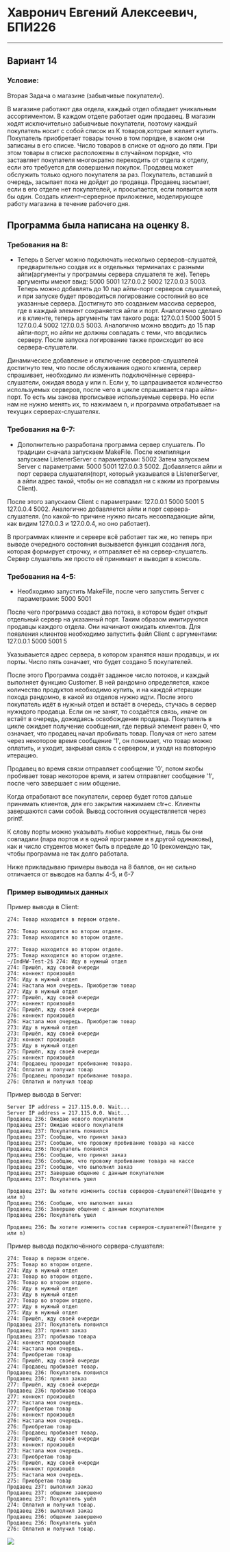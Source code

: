 # Хавронич Евгений Алексеевич, БПИ226
---
## Вариант 14
### Условие:
Вторая Задача о магазине (забывчивые покупатели). 

В магазине работают два отдела, каждый отдел обладает уникальным ассортиментом. В каждом отделе работает один продавец. В магазин ходят исключительно забывчивые покупатели, поэтому каждый покупатель носит с собой список из K товаров,которые желает купить. Покупатель приобретает товары точно в том порядке, в каком они записаны в его списке. Число товаров в списке от одного до пяти. При этом товары в списке расположены в случайном порядке, что заставляет покупателя многократно переходить от отдела к отделу, если это требуется для совершения покупок. Продавец может обслужить только одного покупателя за раз. Покупатель, вставший в очередь, засыпает пока не дойдет до продавца. Продавец засыпает, если в его отделе нет покупателей, и просыпается, если появится хотя бы один. Создать клиент–серверное приложение, моделирующее работу магазина в течение рабочего дня. 

## Программа была написана на оценку 8.


### Требования на 8:
- Теперь в  Server можно подключать несколько серверов-слушатей, предварительно создав их в отдельных терминалах с разными айпи(аргументы у программы сервера слушателя те же). Теперь аргументы имеют ввид: 5000 5001 127.0.0.2 5002 127.0.0.3 5003. Теперь можно добавлять до 10 пар айпи-порт серверов слушателей, и при запуске будет проводиться логирование состояний во все указанные сервера. Достигнуто это созданием массива серверов, где в каждый элемент сохраняется айпи и порт. Аналогично сделано и в клиенте, теперь аргументы там такого рода: 127.0.0.1 5000 5001 5 127.0.0.4 5002 127.0.0.5 5003. Аналогично можно вводить до 15 пар айпи-порт, но айпи не должны совпадать с теми, что вводились серверу. После запуска логирование также происходит во все сервера-слушатели.

Динамическое добавление и отключение серверов-слушателей достигнуто тем, что после обслуживания одного клиента, сервер спрашивает, необходимо ли изменить подключённые сервера-слушатели, ожидая ввода y или n. Если y, то щапрашивается количество используемых серверов, после чего в цикле спрашивается пара айпи-порт. То есть мы занова прописывае используемые сервера. Но если нам не нужно менять их, то нажимаем n, и программа отрабатывает на текущих серверах-слушателях.

### Требования на 6-7:
- Дополнительно разработана программа сервер слушатель. По традиции сначала запускаем MakeFile. После компиляции запускаем ListenerServer с параметрами: 5002
Затем запускаем Server с параметрами: 5000 5001 127.0.0.3 5002. Добавляется айпи и порт сервера слушателя(порт, который указывался в ListenerServer, а айпи адрес такой, чтобы он не совпадал ни с каким из программы Client).

После этого запускаем Client с параметрами: 127.0.0.1 5000 5001 5 127.0.0.4 5002. Аналогично добавляется айпи и порт сервера-слушателя. (по какой-то причине нужно писать несовпадающие айпи, как видим 127.0.0.3 и 127.0.0.4, но оно работает).

В программах клиенте и сервере всё работает так же, но теперь при выводе очередного состояния вызывается функция создания лога, которая формирует строчку, и отправляет её на сервер-слушатель. Сервер слушатель же просто её принимает и выводит в консоль.

### Требования на 4-5:
- Необходимо запустить MakeFile, после чего запустить Server с параметрами: 5000 5001

После чего программа создаст два потока, в котором будет открыт отдельный сервер на указанный порт. Таким образом имитируются продавцы каждого отдела. Они начинают ожидать клиентов.
Для появления клиентов необходимо запустить файл Client с аргументами: 127.0.0.1 5000 5001 5

Указываыется адрес сервера, в котором хранятся наши продавцы, и их порты. Число пять означает, что будет создано 5 покупателей.

После этого Программа создаёт заданное число потоков, и каждый выполняет функцию Customer. В ней рандомно определяется, какое количество продуктов необходимо купить, и на каждой итерации похода рандомно, в какой из отделов нужно идти. После этого покупатель идёт в нужный отдел и встаёт в очередь, стучась в сервер нужндого продавца. Если он не занят, то создаётся связь, иначе он встаёт в очередь, дожидаясь освобождения продавца.
Покупатель в цикле ожидает получение сообщения, где первый элемент равен 0, что означает, что продавец начал пробивать товар. Получая от него затем через некоторое время сообщение '1', он понимает, что товар можно оплатить, и уходит, закрывая связь с сервером, и уходя на повторную итерацию.

Продавец во время связи отправляет сообщение '0', потом якобы пробивает товар некоторое время, и затем отправляет сообщение '1', после чего завершает с ним общение.

Когда отработают все покупатели, сервер будет готов дальше принимать клиентов, для его закрытия нажимаем ctr+c. Клиенты завершаются сами собой.
Вывод состояния осуществляется через printf.

К слову порты можно указывать любые корректные, лишь бы они совпадали (пара портов и в одной программе и в другой одинаковы), как и число студентов может быть в пределе до 10 (рекомендую так, чтобы программа не так долго работала.

Ниже прикладываю примеры вывода на 8 баллов, он не сильно отличается от выводов на баллы 4-5, и 6-7

### Пример выводимых данных
Пример вывода в Client:
```
274: Товар находится в первом отделе.

276: Товар находится во втором отделе.
273: Товар находится во втором отделе.

277: Товар находится во втором отделе.
275: Товар находится во втором отделе.
~/IndHW-Test-2$ 274: Иду в нужный отдел
274: Пришёл, жду своей очереди
274: коннект произошёл
276: Иду в нужный отдел
274: Настала моя очередь. Приобретаю товар
277: Иду в нужный отдел
277: Пришёл, жду своей очереди
277: коннект произошёл
276: Пришёл, жду своей очереди
276: коннект произошёл
276: Настала моя очередь. Приобретаю товар
273: Иду в нужный отдел
273: Пришёл, жду своей очереди
273: коннект произошёл
275: Иду в нужный отдел
275: Пришёл, жду своей очереди
275: коннект произошёл
274: Продавец проводит пробивание товара.
274: Оплатил и получил товар
276: Продавец проводит пробивание товара.
276: Оплатил и получил товар
```

Пример вывода в Server:
```
Server IP address = 217.115.0.0. Wait...
Server IP address = 217.115.0.0. Wait...
Продавец 236: Ожидаю нового покупателя
Продавец 237: Ожидаю нового покупателя
Продавец 237: Покупатель появился
Продавец 237: Сообщаю, что принял заказ
Продавец 237: Сообщаю, что провожу пробивание товара на кассе
Продавец 236: Покупатель появился
Продавец 236: Сообщаю, что принял заказ
Продавец 236: Сообщаю, что провожу пробивание товара на кассе
Продавец 237: Сообщаю, что выполнил заказ
Продавец 237: Завершаю общение с данным покупателем
Продавец 237: Покупатель ушел

Продавец 237: Вы хотите изменить состав серверов-слушателей?(Введите y или n)
Продавец 236: Сообщаю, что выполнил заказ
Продавец 236: Завершаю общение с данным покупателем
Продавец 236: Покупатель ушел

Продавец 236: Вы хотите изменить состав серверов-слушателей?(Введите y или n)
```

Пример вывода подключённого сервера-слушателя:
```
274: Товар в первом отделе.
275: Товар во втором отделе.
274: Иду в нужный отдел
273: Товар во втором отделе.
276: Товар во втором отделе.
276: Иду в нужный отдел
273: Иду в нужный отдел
277: Товар во втором отделе.
277: Иду в нужный отдел
275: Иду в нужный отдел
274: Пришёл, жду своей очереди
Продавец 237: Покупатель появился
Продавец 237: принял заказ
Продавец 237: пробиваю товара
274: коннект произошёл
274: Настала моя очередь.
274: Приобретаю товар
276: Пришёл, жду своей очереди
274: Продавец пробивает товар.
Продавец 236: Покупатель появился
Продавец 236: принял заказ
277: Пришёл, жду своей очереди
Продавец 236: пробиваю товара
277: коннект произошёл
277: Настала моя очередь.
277: Приобретаю товар
276: коннект произошёл
276: Настала моя очередь.
276: Приобретаю товар
276: Продавец пробивает товар.
273: Пришёл, жду своей очереди
273: коннект произошёл
273: Настала моя очередь.
273: Приобретаю товар
275: Пришёл, жду своей очереди
275: коннект произошёл
275: Настала моя очередь.
275: Приобретаю товар
Продавец 237: выполнил заказ
Продавец 237: общение завершено
Продавец 237: Покупатель ушёл
274: Оплатил и получил товар.
Продавец 236: выполнил заказ
Продавец 236: общение завершено
Продавец 236: Покупатель ушёл
276: Оплатил и получил товар.
```

![](https://i.pinimg.com/564x/44/a3/d9/44a3d9d6e8d57f0554d643ddcd55104d.jpg)
